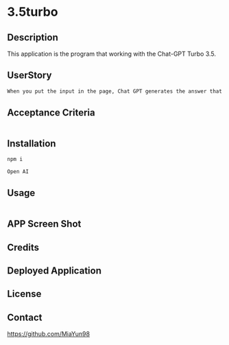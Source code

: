# 3.5turbo

## Description 
This application is the program that working with the Chat-GPT Turbo 3.5. 

## UserStory 

```md
When you put the input in the page, Chat GPT generates the answer that is related and print out the result in the page. 
```

## Acceptance Criteria

```md

```

## Installation 

```md
npm i

Open AI 
```

## Usage 

```md

```

## APP Screen Shot 



## Credits 




## Deployed Application 



## License 



## Contact 
https://github.com/MiaYun98
